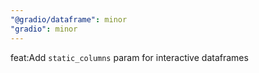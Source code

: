```yaml
---
"@gradio/dataframe": minor
"gradio": minor
---
```


feat:Add `static_columns` param for interactive dataframes
